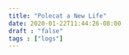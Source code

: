 ```yaml
---
title: "Polecat a New Life"
date: 2020-01-22T11:44:26-08:00
draft : "false"
tags : ["logs"]
---
```


<!--more-->


<!--
1 read

- I read a poem

2 write

- I wrote  

3 music

- I recorded ()

4 sing

- I sang()

5 YT Vizzies

6 P Call

7 Dance workout

8 POLIW.AT Blog

9 Archive

10 FF L&L

11 Friends & Fam

12 Love & Legacy

 -->
